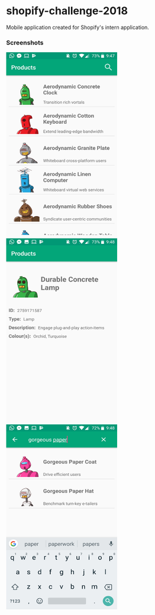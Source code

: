 # shopify-challenge-2018
Mobile application created for Shopify's intern application. 

### Screenshots
<img src="https://github.com/rkabani19/shopify-challenge-2018/blob/master/images/scrollable-products-image.jpg" alt="Homescreen" style="width: 300px;" height="500"/>          <img src="https://github.com/rkabani19/shopify-challenge-2018/blob/master/images/new-view-image.jpg" alt="onTouch" style="width: 300px;" height="500"/>          <img src="https://github.com/rkabani19/shopify-challenge-2018/blob/master/images/search-image.jpg" alt="Search" style="width: 300px;" height="500"/>

